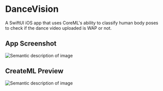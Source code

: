 # DanceVision
A SwiftUI iOS app that uses CoreML's ability to classify human body poses to check if the dance video uploaded is WAP or not.

## App Screenshot
![Semantic description of image](WAPorNOT.gif)

## CreateML Preview
![Semantic description of image](createML.gif)

